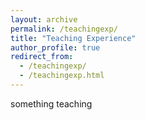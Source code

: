 ```yaml
---
layout: archive
permalink: /teachingexp/
title: "Teaching Experience"
author_profile: true
redirect_from: 
  - /teachingexp/
  - /teachingexp.html
---
```


something teaching 
